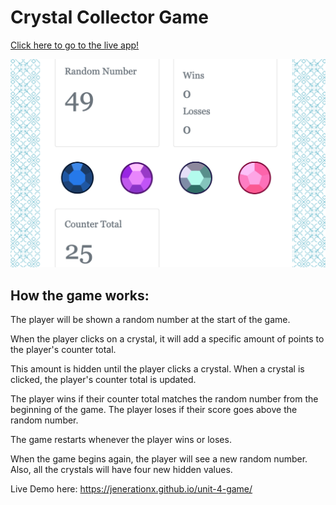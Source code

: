 # Crystal Collector Game
[Click here to go to the live app!](https://jenerationx.github.io/unit-4-game/)

![Screenshot of Trivia Game](https://github.com/jenerationx/unit-4-game/blob/master/assets/images/screenshot.png)
## How the game works:

The player will be shown a random number at the start of the game. 

When the player clicks on a crystal, it will add a specific amount of points to the player's counter total. 

This amount is hidden until the player clicks a crystal. When a crystal is clicked, the player's counter total is updated. 

The player wins if their counter total matches the random number from the beginning of the game. The player loses if their score goes above the random number. 

The game restarts whenever the player wins or loses. 

When the game begins again, the player will see a new random number. Also, all the crystals will have four new hidden values.

Live Demo here:  https://jenerationx.github.io/unit-4-game/
